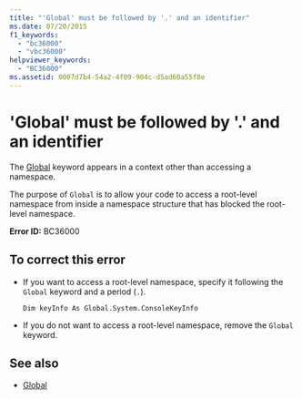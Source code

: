 ```yaml
---
title: "'Global' must be followed by '.' and an identifier"
ms.date: 07/20/2015
f1_keywords: 
  - "bc36000"
  - "vbc36000"
helpviewer_keywords: 
  - "BC36000"
ms.assetid: 0007d7b4-54a2-4f09-904c-d5ad60a55f8e
---
```

# 'Global' must be followed by '.' and an identifier
The [Global](https://docs.microsoft.com/previous-versions/visualstudio/visual-studio-2008/k701czy1(v=vs.90)) keyword appears in a context other than accessing a namespace.  
  
 The purpose of `Global` is to allow your code to access a root-level namespace from inside a namespace structure that has blocked the root-level namespace.  
  
 **Error ID:** BC36000  
  
## To correct this error  
  
-   If you want to access a root-level namespace, specify it following the `Global` keyword and a period (`.`).  
  
    ```  
    Dim keyInfo As Global.System.ConsoleKeyInfo  
    ```  
  
-   If you do not want to access a root-level namespace, remove the `Global` keyword.  
  
## See also
- [Global](https://docs.microsoft.com/previous-versions/visualstudio/visual-studio-2008/k701czy1(v=vs.90))
